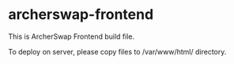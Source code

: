 # archerswap-frontend
This is ArcherSwap Frontend build file.

To deploy on server, please copy files to /var/www/html/ directory.
